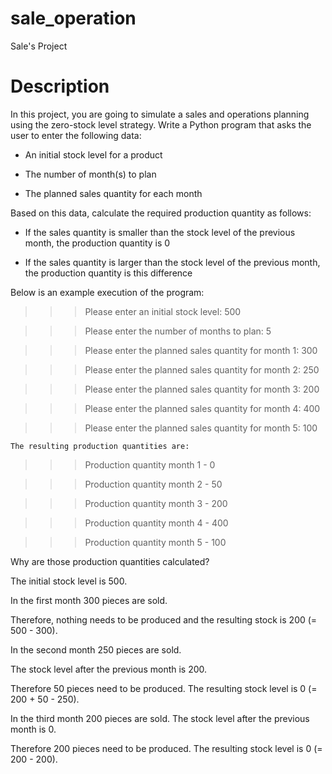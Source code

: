 # sale_operation
Sale's Project

# Description
In this project, you are going to simulate a sales and operations planning using the zero-stock level strategy. Write a Python program that asks the user to enter the following data:

- An initial stock level for a product

- The number of month(s) to plan

- The planned sales quantity for each month

Based on this data, calculate the required production quantity as follows:

- If the sales quantity is smaller than the stock level of the previous month, the production quantity is 0

- If the sales quantity is larger than the stock level of the previous month, the production quantity is this difference

Below is an example execution of the program:

>>> Please enter an initial stock level: 500

>>> Please enter the number of months to plan: 5

>>> Please enter the planned sales quantity for month 1: 300

>>> Please enter the planned sales quantity  for month 2: 250

>>> Please enter the planned sales quantity  for month 3: 200

>>> Please enter the planned sales quantity  for month 4: 400

>>> Please enter the planned sales quantity  for month 5: 100




`The resulting production quantities are:`


>>> Production quantity month 1 - 0


>>> Production quantity month 2 - 50


>>> Production quantity month 3 - 200


>>> Production quantity month 4 - 400


>>> Production quantity month 5 - 100



Why are those production quantities calculated?

 The initial stock level is 500. 

In the first month 300 pieces are sold. 

Therefore, nothing needs to be produced and the resulting stock is 200 (= 500 - 300). 

In the second month 250 pieces are sold. 

The stock level after the previous month is 200. 

Therefore 50 pieces need to be produced. The resulting stock level is 0 (= 200 + 50 - 250). 

In the third month 200 pieces are sold. The stock level after the previous month is 0. 

Therefore 200 pieces need to be produced. The resulting stock level is 0 (= 200 - 200).



